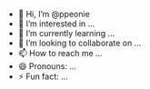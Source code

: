 - 👋 Hi, I’m @ppeonie
- 👀 I’m interested in ...
- 🌱 I’m currently learning ...
- 💞️ I’m looking to collaborate on ...
- 📫 How to reach me ...
- 😄 Pronouns: ...
- ⚡ Fun fact: ...

<!---
ppeonie/ppeonie is a ✨ special ✨ repository because its `README.md` (this file) appears on your GitHub profile.
You can click the Preview link to take a look at your changes.
--->
